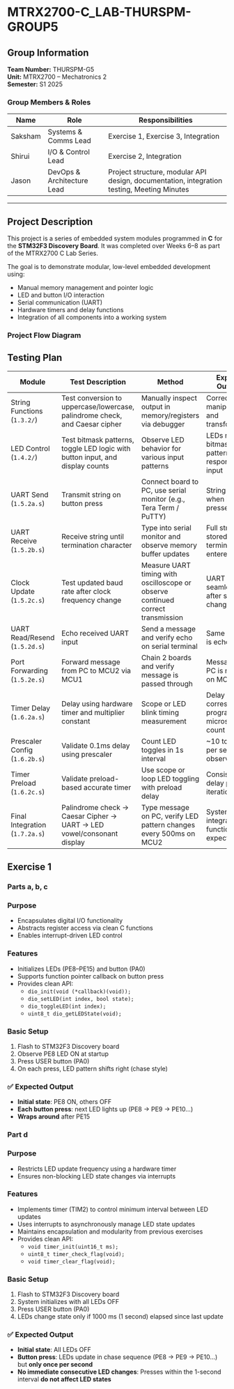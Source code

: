 # MTRX2700-C_LAB-THURSPM-GROUP5

## Group Information

**Team Number:** THURSPM-G5  
**Unit:** MTRX2700 – Mechatronics 2  
**Semester:** S1 2025  

### Group Members & Roles

| Name           | Role                         | Responsibilities                                                                                         |
|----------------|------------------------------|----------------------------------------------------------------------------------------------------------|
| Saksham        | Systems & Comms Lead         | Exercise 1, Exercise 3, Integration                                                                      |
| Shirui         | I/O & Control Lead           | Exercise 2, Integration                                                                                  |
| Jason          | DevOps & Architecture Lead   | Project structure, modular API design, documentation, integration testing, Meeting Minutes               |

---

## Project Description
This project is a series of embedded system modules programmed in **C** for the **STM32F3 Discovery Board**. It was completed over Weeks 6–8 as part of the MTRX2700 C Lab Series.

The goal is to demonstrate modular, low-level embedded development using:
- Manual memory management and pointer logic
- LED and button I/O interaction
- Serial communication (UART)
- Hardware timers and delay functions
- Integration of all components into a working system

### Project Flow Diagram





 ## Testing Plan

| Module        | Test Description                                                                 | Method                                                                                 | Expected Outcome                                      | Status  |
|---------------|----------------------------------------------------------------------------------|----------------------------------------------------------------------------------------|------------------------------------------------------|---------|
| String Functions (`1.3.2/`) | Test conversion to uppercase/lowercase, palindrome check, and Caesar cipher  | Manually inspect output in memory/registers via debugger                              | Correct string manipulation and transformations      | ✅      |
| LED Control (`1.4.2/`)     | Test bitmask patterns, toggle LED logic with button input, and display counts | Observe LED behavior for various input patterns                                       | LEDs match bitmask patterns and respond to input     |       |
| UART Send (`1.5.2a.s`)     | Transmit string on button press                                              | Connect board to PC, use serial monitor (e.g., Tera Term / PuTTY)                    | String is sent when button is pressed                |       |
| UART Receive (`1.5.2b.s`)  | Receive string until termination character                                   | Type into serial monitor and observe memory buffer updates                           | Full string stored until terminator is entered       |       |
| Clock Update (`1.5.2c.s`)  | Test updated baud rate after clock frequency change                          | Measure UART timing with oscilloscope or observe continued correct transmission       | UART works seamlessly after speed change             |       |
| UART Read/Resend (`1.5.2d.s`) | Echo received UART input                                                      | Send a message and verify echo on serial terminal                                    | Same message is echoed back                          |       |
| Port Forwarding (`1.5.2e.s`) | Forward message from PC to MCU2 via MCU1                                      | Chain 2 boards and verify message is passed through                                  | Message from PC is received on MCU2                  |       |
| Timer Delay (`1.6.2a.s`)   | Delay using hardware timer and multiplier constant                            | Scope or LED blink timing measurement                                                 | Delay corresponds to programmed microsecond count    |       |
| Prescaler Config (`1.6.2b.s`) | Validate 0.1ms delay using prescaler                                         | Count LED toggles in 1s interval                                                      | ~10 toggles per second observed                      |       |
| Timer Preload (`1.6.2c.s`) | Validate preload-based accurate timer                                         | Use scope or loop LED toggling with preload delay                                    | Consistent delay per iteration                       |       |
| Final Integration (`1.7.2a.s`) | Palindrome check → Caesar Cipher → UART → LED vowel/consonant display       | Type message on PC, verify LED pattern changes every 500ms on MCU2                   | System fully integrated and functions as expected    |       |


## Exercise 1
### Parts a, b, c
### Purpose  
- Encapsulates digital I/O functionality  
- Abstracts register access via clean C functions  
- Enables interrupt-driven LED control  

### Features  
- Initializes LEDs (PE8–PE15) and button (PA0)  
- Supports function pointer callback on button press  
- Provides clean API:
  - `dio_init(void (*callback)(void));`
  - `dio_setLED(int index, bool state);`
  - `dio_toggleLED(int index);`
  - `uint8_t dio_getLEDState(void);`


### Basic Setup
1. Flash to STM32F3 Discovery board
2. Observe PE8 LED ON at startup
3. Press USER button (PA0)
4. On each press, LED pattern shifts right (chase style)

### ✅ Expected Output
- **Initial state**: PE8 ON, others OFF
- **Each button press**: next LED lights up (PE8 → PE9 → PE10...) 
- **Wraps around** after PE15


### Part d
### Purpose  
- Restricts LED update frequency using a hardware timer  
- Ensures non-blocking LED state changes via interrupts  

### Features  
- Implements timer (TIM2) to control minimum interval between LED updates  
- Uses interrupts to asynchronously manage LED state updates  
- Maintains encapsulation and modularity from previous exercises  
- Provides clean API:
  - `void timer_init(uint16_t ms);`
  - `uint8_t timer_check_flag(void);`
  - `void timer_clear_flag(void);`

### Basic Setup
1. Flash to STM32F3 Discovery board
2. System initializes with all LEDs OFF
3. Press USER button (PA0)
4. LEDs change state only if 1000 ms (1 second) elapsed since last update

### ✅ Expected Output
- **Initial state**: All LEDs OFF
- **Button press**: LEDs update in chase sequence (PE8 → PE9 → PE10...) but **only once per second**
- **No immediate consecutive LED changes**: Presses within the 1-second interval **do not affect LED states**

